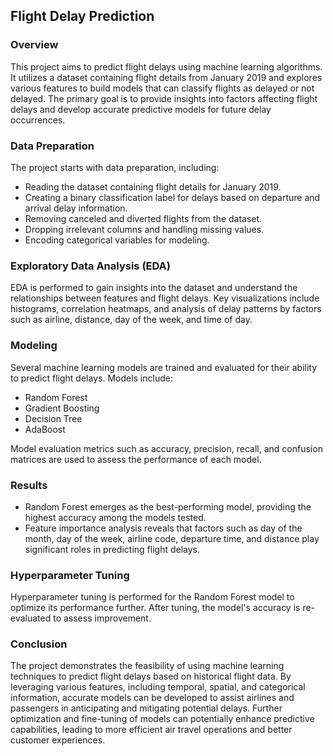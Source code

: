 ## Flight Delay Prediction

### Overview

This project aims to predict flight delays using machine learning algorithms. It utilizes a dataset containing flight details from January 2019 and explores various features to build models that can classify flights as delayed or not delayed. The primary goal is to provide insights into factors affecting flight delays and develop accurate predictive models for future delay occurrences.

### Data Preparation

The project starts with data preparation, including:

- Reading the dataset containing flight details for January 2019.
- Creating a binary classification label for delays based on departure and arrival delay information.
- Removing canceled and diverted flights from the dataset.
- Dropping irrelevant columns and handling missing values.
- Encoding categorical variables for modeling.

### Exploratory Data Analysis (EDA)

EDA is performed to gain insights into the dataset and understand the relationships between features and flight delays. Key visualizations include histograms, correlation heatmaps, and analysis of delay patterns by factors such as airline, distance, day of the week, and time of day.

### Modeling

Several machine learning models are trained and evaluated for their ability to predict flight delays. Models include:

- Random Forest
- Gradient Boosting
- Decision Tree
- AdaBoost

Model evaluation metrics such as accuracy, precision, recall, and confusion matrices are used to assess the performance of each model.

### Results

- Random Forest emerges as the best-performing model, providing the highest accuracy among the models tested.
- Feature importance analysis reveals that factors such as day of the month, day of the week, airline code, departure time, and distance play significant roles in predicting flight delays.

### Hyperparameter Tuning

Hyperparameter tuning is performed for the Random Forest model to optimize its performance further. After tuning, the model's accuracy is re-evaluated to assess improvement.

### Conclusion

The project demonstrates the feasibility of using machine learning techniques to predict flight delays based on historical flight data. By leveraging various features, including temporal, spatial, and categorical information, accurate models can be developed to assist airlines and passengers in anticipating and mitigating potential delays. Further optimization and fine-tuning of models can potentially enhance predictive capabilities, leading to more efficient air travel operations and better customer experiences.
